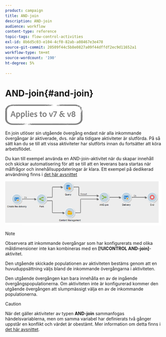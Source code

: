```yaml
---
product: campaign
title: AND-join
description: AND-join
audience: workflow
content-type: reference
topic-tags: flow-control-activities
exl-id: 8b6d5c03-e104-4cf0-82ab-a08467e3e478
source-git-commit: 20509f44c5b8e0827a09f44dffdf2ec9d11652a1
workflow-type: tm+mt
source-wordcount: '190'
ht-degree: 5%

---
```


# AND-join{#and-join}

![](../../assets/common.svg)

En join utlöser sin utgående övergång endast när alla inkommande övergångar är aktiverade, dvs. när alla tidigare aktiviteter är slutförda. På så sätt kan du se till att vissa aktiviteter har slutförts innan du fortsätter att köra arbetsflödet.

Du kan till exempel använda en AND-join-aktivitet när du skapar innehåll och skickar automatisering för att se till att en leverans bara startas när målfrågor och innehållsuppdateringar är klara. Ett exempel på dedikerad användning finns i [det här avsnittet](../../delivery/using/automating-via-workflows.md#creating-the-delivery-and-its-content)

![](assets/and-join-usage.png)

>[!NOTE]
>
>Observera att inkommande övergångar som har konfigurerats med olika måldimensioner inte kan kombineras med en **[!UICONTROL AND-join]**-aktivitet.

Den utgående skickade populationen av aktiviteten bestäms genom att en huvuduppsättning väljs bland de inkommande övergångarna i aktiviteten.

Den utgående övergången kan bara innehålla en av de ingående övergångspopulationerna. Om aktiviteten inte är konfigurerad kommer den utgående övergången att slumpmässigt välja en av de inkommande populationerna.

>[!CAUTION]
>
>När det gäller aktiviteter av typen **AND-join** sammanfogas händelsvariablerna, men om samma variabel har definierats två gånger uppstår en konflikt och värdet är obestämt. Mer information om detta finns i [det här avsnittet](javascript-scripts-and-templates.md#event-variables).
